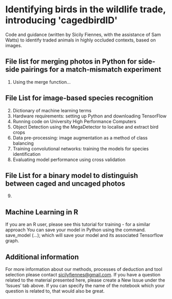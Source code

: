 # Identifying birds in the wildlife trade, introducing 'cagedbirdID'

Code and guidance (written by Sicily Fiennes, with the assistance of Sam Watts) to identify traded animals in highly occluded contexts, based on images.

## File list for merging photos in Python for side-side pairings for a match-mismatch experiment
1. Using the merge function...

## File List for image-based species recognition
2. Dictionary of machine learning terms
3. Hardware requirements: setting up Python and downloading TensorFlow
4. Running code on University High Performance Computers
5. Object Detection using the MegaDetector to localise and extract bird crops
6. Data pre-processing: image augmentation as a method of class balancing
7. Training convolutional networks: training the models for species identification
8. Evaluating model performance using cross validation

## File List for a binary model to distinguish between caged and uncaged photos
9. 

## Machine Learning in R
If you are an R user, please see this tutorial for training - for a similar approach
You can save your model in Python using the command. save_model (...); which will save your model and its associated Tensorflow graph.

## Additional information
For more information about our methods, processes of deduction and tool selection please contact [sicilyfiennes@gmail.com](mailto:sicilyfiennes@gmail.com). If you have a question related to the material presented here, please create a New Issue under the ‘Issues’ tab above. If you can specify the name of the notebook which your question is related to, that would also be great. 
